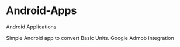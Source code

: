 Android-Apps
============

Android Applications


Simple Android app to convert Basic Units.
Google Admob integration 
